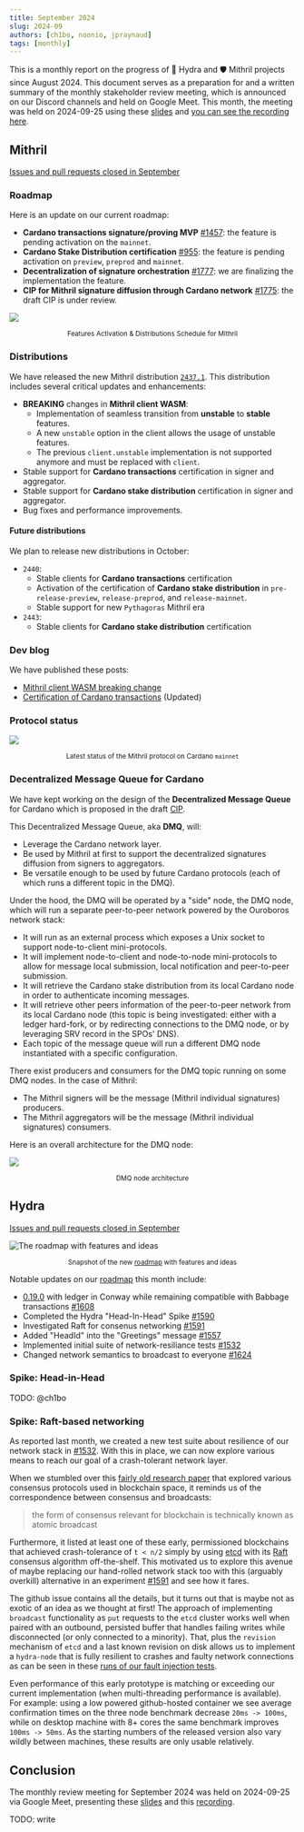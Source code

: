 ```yaml
---
title: September 2024
slug: 2024-09
authors: [ch1bo, noonio, jpraynaud]
tags: [monthly]
---
```


This is a monthly report on the progress of 🐲 Hydra and 🛡 Mithril projects since August 2024. This document serves as a preparation for and a written summary of the monthly stakeholder review meeting, which is announced on our Discord channels and held on Google Meet. This month, the meeting was held on 2024-09-25 using these [slides][slides] and [you can see the recording here][recording].

## Mithril

[Issues and pull requests closed in September](https://github.com/input-output-hk/mithril/issues?q=is%3Aclosed+sort%3Aupdated-desc+closed%3A2024-09-01..2024-09-30)

### Roadmap

Here is an update on our current roadmap:
- **Cardano transactions signature/proving MVP** [#1457](https://github.com/input-output-hk/mithril/issues/1457): the feature is pending activation on the `mainnet`.
- **Cardano Stake Distribution certification** [#955](https://github.com/input-output-hk/mithril/issues/955): the feature is pending activation on `preview`, `preprod` and `mainnet`.
- **Decentralization of signature orchestration** [#1777](https://github.com/input-output-hk/mithril/issues/1777): we are finalizing the implementation the feature.
- **CIP for Mithril signature diffusion through Cardano network** [#1775](https://github.com/input-output-hk/mithril/issues/1775): the draft CIP is under review.

![](img/2024-09-mithril-features-distributions.png)
<small><center>Features Activation & Distributions Schedule for Mithril</center></small>

### Distributions

We have released the new Mithril distribution [`2437.1`](https://github.com/input-output-hk/mithril/releases/tag/2437.1). This distribution includes several critical updates and enhancements:
- **BREAKING** changes in **Mithril client WASM**:
  - Implementation of seamless transition from **unstable** to **stable** features.
  - A new `unstable` option in the client allows the usage of unstable features.
  - The previous `client.unstable` implementation is not supported anymore and must be replaced with `client`.
- Stable support for **Cardano transactions** certification in signer and aggregator.
- Stable support for **Cardano stake distribution** certification in signer and aggregator.
- Bug fixes and performance improvements.

#### Future distributions

We plan to release new distributions in October:
- `2440`:
  - Stable clients for **Cardano transactions** certification
  - Activation of the certification of **Cardano stake distribution** in `pre-release-preview`, `release-preprod`, and `release-mainnet`.
  - Stable support for new `Pythagoras` Mithril era
- `2443`:
  - Stable clients for **Cardano stake distribution** certification

### Dev blog

We have published these posts:
- [Mithril client WASM breaking change](https://mithril.network/doc/dev-blog/2024/09/24/client-wasm-unstable-breaking-change)
- [Certification of Cardano transactions](https://mithril.network/doc/dev-blog/2024/07/30/cardano-transaction-certification) (Updated)

### Protocol status

![](img/2024-09-mithril-protocol-status.png)
<small><center>Latest status of the Mithril protocol on Cardano `mainnet`</center></small>

### Decentralized Message Queue for Cardano

We have kept working on the design of the **Decentralized Message Queue** for Cardano which is proposed in the draft [CIP](https://github.com/cardano-foundation/CIPs/pull/876).

This Decentralized Message Queue, aka **DMQ**, will:
- Leverage the Cardano network layer.
- Be used by Mithril at first to support the decentralized signatures diffusion from signers to aggregators.
- Be versatile enough to be used by future Cardano protocols (each of which runs a different topic in the DMQ).

Under the hood, the DMQ will be operated by a "side" node, the DMQ node, which will run a separate peer-to-peer network powered by the Ouroboros network stack:
- It will run as an external process which exposes a Unix socket to support node-to-client mini-protocols.
- It will implement node-to-client and node-to-node mini-protocols to allow for message local submission, local notification and peer-to-peer submission.
- It will retrieve the Cardano stake distribution from its local Cardano node in order to authenticate incoming messages.
- It will retrieve other peers information of the peer-to-peer network from its local Cardano node (this topic is being investigated: either with a ledger hard-fork, or by redirecting connections to the DMQ node, or by leveraging SRV record in the SPOs' DNS).
- Each topic of the message queue will run a different DMQ node instantiated with a specific configuration.

There exist producers and consumers for the DMQ topic running on some DMQ nodes. In the case of Mithril:
- The Mithril signers will be the message (Mithril individual signatures) producers.
- The Mithril aggregators will be the message (Mithril individual signatures) consumers.

Here is an overall architecture for the DMQ node:

![](img/2024-09-mithril-dmq-architecture.jpg)
<small><center>DMQ node architecture</center></small>

## Hydra

[Issues and pull requests closed in September](https://github.com/cardano-scaling/hydra/issues?q=is%3Aclosed+sort%3Aupdated-desc+closed%3A2024-09-01..2024-09-30)

![The roadmap with features and ideas](./img/2024-09-hydra-roadmap.jpeg)
<small><center>Snapshot of the new [roadmap](https://github.com/orgs/cardano-scaling/projects/7/views/1) with features and ideas</center></small>

Notable updates on our [roadmap](https://github.com/orgs/cardano-scaling/projects/7/views/1) this month include:
- [0.19.0](https://github.com/cardano-scaling/hydra/releases/tag/0.19.0) with ledger in Conway while remaining compatible with Babbage transactions [#1608](https://github.com/cardano-scaling/hydra/pull/1608)
- Completed the Hydra "Head-In-Head" Spike [#1590](https://github.com/cardano-scaling/hydra/issues/1590)
- Investigated Raft for consenus networking [#1591](https://github.com/cardano-scaling/hydra/issues/1591)
- Added "HeadId" into the "Greetings" message [#1557](https://github.com/cardano-scaling/hydra/issues/1557)
- Implemented initial suite of network-resiliance tests [#1532](https://github.com/cardano-scaling/hydra/issues/1532)
- Changed network semantics to broadcast to everyone [#1624](https://github.com/cardano-scaling/hydra/pull/1624)

### Spike: Head-in-Head

TODO: @ch1bo

### Spike: Raft-based networking

As reported last month, we created a new test suite about resilience of our network stack in [#1532](https://github.com/cardano-scaling/hydra/issues/1532). With this in place, we can now explore various means to reach our goal of a crash-tolerant network layer.

When we stumbled over this [fairly old research paper](https://arxiv.org/pdf/1707.01873) that explored various consensus protocols used in blockchain space, it reminds us of the correspondence between consensus and broadcasts:
> the form of consensus relevant for blockchain is technically known as atomic broadcast

Furthermore, it listed at least one of these early, permissioned blockchains that achieved crash-tolerance of `t < n/2` simply by using [etcd](https://etcd.io/) with its [Raft](https://raft.github.io/) consensus algorithm off-the-shelf. This motivated us to explore this avenue of maybe replacing our hand-rolled network stack too with this (arguably overkill) alternative in an experiment [#1591](https://github.com/cardano-scaling/hydra/issues/1591) and see how it fares.

The github issue contains all the details, but it turns out that is maybe not as exotic of an idea as we thought at first! The approach of implementing `broadcast` functionality as `put` requests to the `etcd` cluster works well when paired with an outbound, persisted buffer that handles failing writes while disconnected (or only connected to a minority). That, plus the `revision` mechanism of `etcd` and a last known revision on disk allows us to implement a `hydra-node` that is fully resilient to crashes and faulty network connections as can be seen in these [runs of our fault injection tests](https://github.com/cardano-scaling/hydra/actions/runs/11067586032).

Even performance of this early prototype is matching or exceeding our current implementation (when multi-threading performance is available). For example: using a low powered github-hosted container we see average confirmation times on the three node benchmark decrease `20ms -> 100ms`, while on desktop machine with 8+ cores the same benchmark improves `100ms -> 50ms`. As the starting numbers of the released version also vary wildly between machines, these results are only usable relatively.

## Conclusion

The monthly review meeting for September 2024 was held on 2024-09-25 via Google Meet,
presenting these [slides][slides] and this [recording][recording].

TODO: write

[slides]: https://docs.google.com/presentation/d/1-_IFTibG1woAhVZohJh9gcZUO-YJyJqhH2sHv4PbJgc
[recording]: https://drive.google.com/file/d/1jygDX-AGNGIGU7pq4ljEDuG39KVkInlJ
